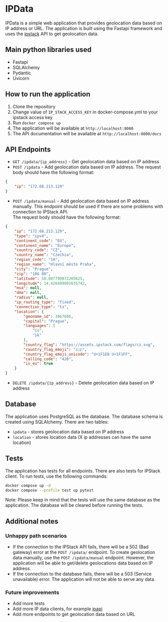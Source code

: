 # IPData

IPData is a simple web application that provides geolocation data based on IP address or URL. 
The application is built using the Fastapi framework and uses the [ipstack](https://ipstack.com/) API to get geolocation data.

## Main python libraries used
- Fastapi
- SQLAlchemy
- Pydantic
- Uvicorn

## How to run the application
1. Clone the repository
2. Change value of `IP_STACK_ACCESS_KEY` in docker-compose.yml to your ipstack access key 
3. Run `docker compose up`
4. The application will be available at `http://localhost:8000`
5. The API documentation will be available at `http://localhost:8000/docs`

## API Endpoints
- `GET /ipdata/{ip_address}` - Get geolocation data based on IP address
- `POST /ipdata` - Add geolocation data based on IP address. The request body should have the following format:
```json
{
    "ip": "172.68.213.129"
}
```

- `POST /ipdata/manual` - Add geolocation data based on IP address manually. This endpoint should be used if there are some problems with connection to IPStack API.  
The request body should have the following format:
```json
{
    "ip": "172.68.213.129",
    "type": "ipv4",
    "continent_code": "EU",
    "continent_name": "Europe",
    "country_code": "CZ",
    "country_name": "Czechia",
    "region_code": "10",
    "region_name": "Hlavní město Praha",
    "city": "Prague",
    "zip": "106 00",
    "latitude": 50.087799072265625,
    "longitude": 14.420499801635742,
    "msa": null,
    "dma": null,
    "radius": null,
    "ip_routing_type": "fixed",
    "connection_type": "tx",
    "location": {
        "geoname_id": 3067696,
        "capital": "Prague",
        "languages": [
            "cs",
            "sk"
        ],
        "country_flag": "https://assets.ipstack.com/flags/cz.svg",
        "country_flag_emoji": "🇨🇿",
        "country_flag_emoji_unicode": "U+1F1E8 U+1F1FF",
        "calling_code": "420",
        "is_eu": true
    }
}
```

- `DELETE /ipdata/{ip_address}` - Delete geolocation data based on IP address

## Database
The application uses PostgreSQL as the database. The database schema is created using SQLAlchemy.
There are two tables:
- `ipdata` - stores geolocation data based on IP address
- `location` - stores location data (X ip addresses can have the same location)

## Tests
The application has tests for all endpoints. There are also tests for IPStack client.
To run tests, use the following commands:
```bash
docker compose up -d
docker compose --profile test up pytest
```
Note: Please keep in mind that the tests will use the same database as the application. The database will be cleared before running the tests.


## Additional notes
### Unhappy path scenarios
- If the connection to the IPStack API fails, there will be a 502 (Bad gateway) error at the `POST /ipdata/` endpoint. To create geolocation data manually, use the `POST /ipdata/manual` endpoint. However, the application will be able to get/delete geolocations data based on IP address.
- If the connection to the database fails, there will be a 503 (Service unavailable) error. The application will not be able to serve any data.

### Future improvements
- Add more tests
- Add more IP data clients, for example [ipapi](https://ipapi.com/)
- Add more endpoints to get geolocation data based on URL